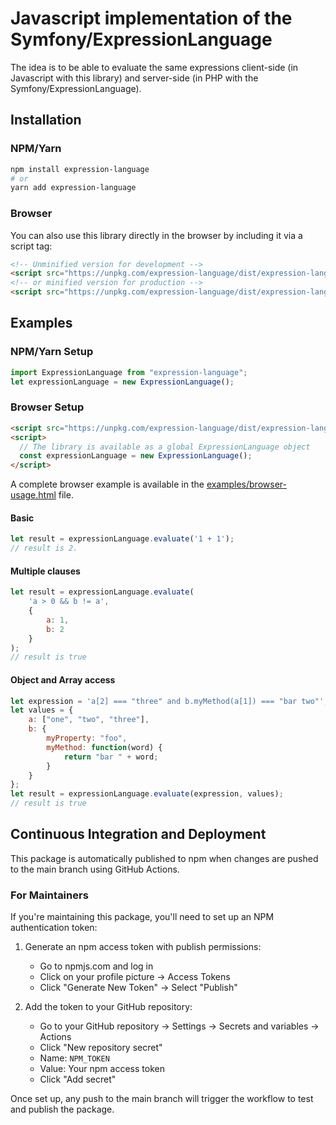 # Javascript implementation of the Symfony/ExpressionLanguage

The idea is to be able to evaluate the same expressions client-side (in Javascript with this library)
and server-side (in PHP with the Symfony/ExpressionLanguage).

## Installation

### NPM/Yarn
```bash
npm install expression-language
# or
yarn add expression-language
```

### Browser
You can also use this library directly in the browser by including it via a script tag:

```html
<!-- Unminified version for development -->
<script src="https://unpkg.com/expression-language/dist/expression-language.js"></script>
<!-- or minified version for production -->
<script src="https://unpkg.com/expression-language/dist/expression-language.min.js"></script>
```

## Examples

### NPM/Yarn Setup
```javascript
import ExpressionLanguage from "expression-language";
let expressionLanguage = new ExpressionLanguage();
```

### Browser Setup
```html
<script src="https://unpkg.com/expression-language/dist/expression-language.min.js"></script>
<script>
  // The library is available as a global ExpressionLanguage object
  const expressionLanguage = new ExpressionLanguage();
</script>
```

A complete browser example is available in the [examples/browser-usage.html](examples/browser-usage.html) file.
#### Basic
```javascript
let result = expressionLanguage.evaluate('1 + 1');
// result is 2.
```
#### Multiple clauses
```javascript
let result = expressionLanguage.evaluate(
    'a > 0 && b != a', 
    {
        a: 1, 
        b: 2
    }
);
// result is true
```
#### Object and Array access
```javascript
let expression = 'a[2] === "three" and b.myMethod(a[1]) === "bar two"';
let values = {
    a: ["one", "two", "three"], 
    b: {
        myProperty: "foo", 
        myMethod: function(word) {
            return "bar " + word;
        }
    }
};
let result = expressionLanguage.evaluate(expression, values);
// result is true
```

## Continuous Integration and Deployment

This package is automatically published to npm when changes are pushed to the main branch using GitHub Actions.

### For Maintainers

If you're maintaining this package, you'll need to set up an NPM authentication token:

1. Generate an npm access token with publish permissions:
   - Go to npmjs.com and log in
   - Click on your profile picture → Access Tokens
   - Click "Generate New Token" → Select "Publish"
   
2. Add the token to your GitHub repository:
   - Go to your GitHub repository → Settings → Secrets and variables → Actions
   - Click "New repository secret"
   - Name: `NPM_TOKEN`
   - Value: Your npm access token
   - Click "Add secret"

Once set up, any push to the main branch will trigger the workflow to test and publish the package.

